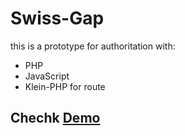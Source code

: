 # Swiss-Gap

this is a prototype for authoritation with:

- PHP
- JavaScript
- Klein-PHP for route

## Chechk [Demo](https://roses.lovestoblog.com/dist/)
